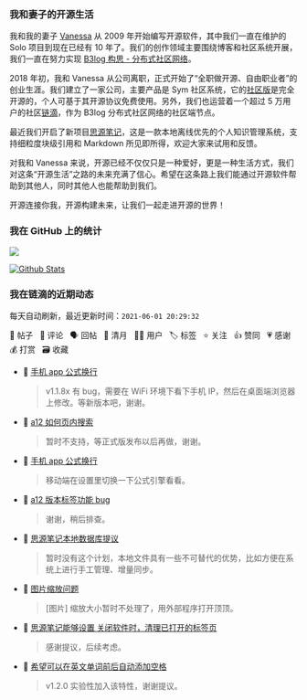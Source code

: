 ### 我和妻子的开源生活

我和我的妻子 [Vanessa](https://github.com/Vanessa219) 从 2009 年开始编写开源软件，其中我们一直在维护的 Solo 项目到现在已经有 10 年了。我们的创作领域主要围绕博客和社区系统开展，我们一直在努力实现 [B3log 构思 - 分布式社区网络](https://ld246.com/article/1546941897596)。

2018 年初，我和 Vanessa 从公司离职，正式开始了“全职做开源、自由职业者”的创业生涯。我们建立了一家公司，主要产品是 Sym 社区系统，它的[社区版](https://github.com/88250/symphony)是完全开源的，个人可基于其开源协议免费使用。另外，我们也运营着一个超过 5 万用户的社区[链滴](https://ld246.com)，作为 B3log 分布式社区网络的社区端节点。

最近我们开启了新项目[思源笔记](https://github.com/siyuan-note/siyuan)，这是一款本地离线优先的个人知识管理系统，支持细粒度块级引用和 Markdown 所见即所得，欢迎大家来试用和反馈。

对我和 Vanessa 来说，开源已经不仅仅只是一种爱好，更是一种生活方式，我们对这条“开源生活”之路的未来充满了信心。希望在这条路上我们能通过开源软件帮助到其他人，同时其他人也能帮助到我们。

开源连接你我，开源构建未来，让我们一起走进开源的世界！

### 我在 GitHub 上的统计

<a title="Hits" target="_blank" href="https://github.com/88250/88250"><img src="https://hits.b3log.org/88250/88250.svg"></a>

[![Github Stats](https://github-readme-stats.vercel.app/api?username=88250&theme=tokyonight&show_icons=true)](https://github.com/88250)

<!--events start -->

### 我在链滴的近期动态

每天自动刷新，最近更新时间：`2021-06-01 20:29:32`

📝 帖子 &nbsp; 💬 评论 &nbsp; 🗣 回帖 &nbsp; 🌙 清月 &nbsp; 👨‍💻 用户 &nbsp; 🏷️ 标签 &nbsp; ⭐️ 关注 &nbsp; 👍 赞同 &nbsp; 💗 感谢 &nbsp; 💰 打赏 &nbsp; 🗃 收藏

* 💬 [手机 app 公式换行](https://ld246.com/article/1622527957295/comment/1622539750904#comments)

  > v1.1.8x 有 bug，需要在 WiFi 环境下看下手机 IP，然后在桌面端浏览器上修改。等新版本吧，谢谢。
* 💬 [a12 如何页内搜索](https://ld246.com/article/1622530159944/comment/1622535150263#comments)

  > 暂时不支持，等正式版发布以后再做，谢谢。
* 💬 [手机 app 公式换行](https://ld246.com/article/1622527957295/comment/1622535092760#comments)

  > 移动端在设置里切换一下公式引擎看看。
* 💬 [a12 版本标签功能 bug](https://ld246.com/article/1622461376782/comment/1622468000467#comments)

  > 谢谢，稍后排查。
* 💬 [思源笔记本地数据库提议](https://ld246.com/article/1622453442417/comment/1622454157595#comments)

  > 暂时没有这个计划，本地文件具有一些不可替代的优势，比如方便在系统上进行手工管理、增量同步。
* 💬 [图片缩放问题](https://ld246.com/article/1622452980284/comment/1622453113611#comments)

  > [图片] 缩放大小暂时不处理了，用外部程序打开顶顶。
* 💬 [思源笔记能够设置   关闭软件时，清理已打开的标签页](https://ld246.com/article/1622450238900/comment/1622450613361#comments)

  > 感谢提议，后续考虑。
* 💬 [希望可以在英文单词前后自动添加空格](https://ld246.com/article/1622443592728/comment/1622449086509#comments)

  > v1.2.0 实验性加入该特性，谢谢提议。


<!--events end -->
